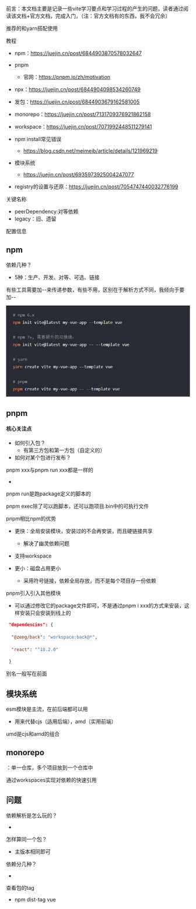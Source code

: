 前言：本文档主要是记录一些vite学习要点和学习过程的产生的问题，读者通过阅读该文档+官方文档，完成入门，（注：官方文档有的东西，我不会冗余）

推荐的和yarn搭配使用

教程

- npm：https://juejin.cn/post/6844903870578032647
- pnpm
  - 官网：https://pnpm.io/zh/motivation

- npx：https://juejin.cn/post/6844904098534260749
- 发包：https://juejin.cn/post/6844903679162581005
- monorepo：https://juejin.cn/post/7131709376921862158
- workspace：https://juejin.cn/post/7071992448511279141
- npm install常见错误
  - https://blog.csdn.net/meimeib/article/details/121969219
- 模块系统
  - https://juejin.cn/post/6935973925004247077
- registry的设置与还原：https://juejin.cn/post/7054747440032776199


关键名称

- peerDependency:对等依赖
- legacy：旧、遗留

配置信息



## npm

依赖几种？

- 5种：生产、开发、对等、可选、链接



有些工具需要加--来传递参数，有些不用，区别在于解析方式不同，我倾向于要加--

![image-20231019103326550](https://raw.githubusercontent.com/CODER-ZHM1997/picture/main/imgsimage-20231019103326550.png)





## pnpm

#### 核心关注点

- 如何引入包？
  - 有第三方包和第一方包（自定义的）
- 如何对某个包进行发布？



pnpm xxx与pnpm run xxx都是一样的

- 

pnpm run是跑package定义的脚本的

pnpm exec除了可以跑脚本，还可以跑项目.bin中的可执行文件



pnpm相比npm的优势

- 更快：全局安装模块，安装过的不会再安装，而且硬链接共享
  - 解决了幽灵依赖问题

- 支持workspace

- 更小：磁盘占用更小
  - 采用符号链接，依赖全局存放，而不是每个项目存一份依赖



pnpm引入引入其他模块

- 可以通过修改它的package文件即可，不是通过pnpm i xxx的方式来安装，这样安装只会安装到线上的

```json
 "dependencies": {

  "@zeng/back": "workspace:back@*",

  "react": "^18.2.0"

 }
```

别名一般写在前面





## 模块系统

esm模块是主流，在前后端都可以用

- 用来代替cjs（适用后端），amd（实用前端）

umd是cjs和amd的组合



## monorepo

：单一仓库，多个项目放到一个仓库中

通过workspaces实现对依赖的快速引用





## 问题

依赖解析是怎么玩的？

- 

怎样算同一个包？

- 主版本相同即可

依赖分几种？

- 

查看包的tag

- npm dist-tag vue
